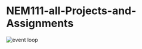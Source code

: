 # NEM111-all-Projects-and-Assignments
![event loop](https://user-images.githubusercontent.com/104050919/230652135-b618472d-365e-40e4-b58b-22eb46bdf063.gif)
